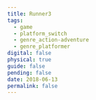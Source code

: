 ```yaml
---
title: Runner3
tags:
  - game
  - platform_switch
  - genre_action-adventure
  - genre_platformer
digital: false
physical: true
guide: false
pending: false
date: 2018-06-13
permalink: false
---
```

